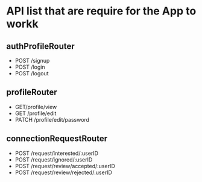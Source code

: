 # API list that are require for the App to workk

## authProfileRouter
- POST /signup
- POST /login
- POST /logout

## profileRouter
- GET/profile/view
- GET /profile/edit
- PATCH /profile/edit/password

## connectionRequestRouter
- POST /request/interested/:userID
- POST /request/ignored/:userID
- POST /request/review/accepted/:userID
- POST /request/review/rejected/:userID
